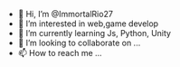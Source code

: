 - 👋 Hi, I’m @ImmortalRio27
- 👀 I’m interested in web,game develop
- 🌱 I’m currently learning Js, Python, Unity
- 💞️ I’m looking to collaborate on ...
- 📫 How to reach me ...

<!---
ImmortalRio27/ImmortalRio27 is a ✨ special ✨ repository because its `README.md` (this file) appears on your GitHub profile.
You can click the Preview link to take a look at your changes.
--->

